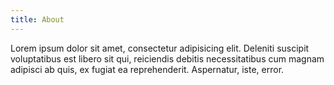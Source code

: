 ```yaml
---
title: About
---
```


Lorem ipsum dolor sit amet, consectetur adipisicing elit. Deleniti suscipit voluptatibus est libero sit qui, reiciendis debitis necessitatibus cum magnam adipisci ab quis, ex fugiat ea reprehenderit. Aspernatur, iste, error.